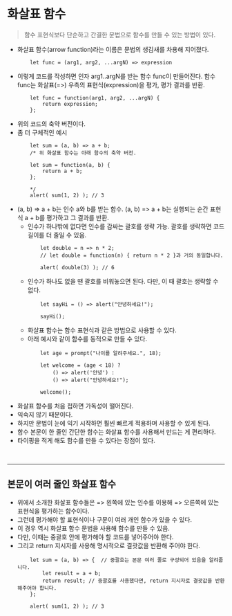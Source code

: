 # 화살표 함수
> 함수 표현식보다 단순하고 간결한 문법으로 함수를 만들 수 있는 방법이 있다.

- 화살표 함수(arrow function)라는 이름은 문법의 생김새를 차용해 지어졌다.
    ~~~
        let func = (arg1, arg2, ...argN) => expression
    ~~~
- 이렇게 코드를 작성하면 인자 arg1..argN를 받는 함수 func이 만들어진다. 함수 func는 화살표(=>) 우측의 표현식(expression)을 평가, 평가 결과를 반환.
    ~~~
        let func = function(arg1, arg2, ...argN) {
            return expression;
        };
    ~~~
- 위의 코드의 축약 버전이다.
- 좀 더 구체적인 예시
    ~~~
        let sum = (a, b) => a + b;
        /* 위 화살표 함수는 아래 함수의 축약 버전.

        let sum = function(a, b) {
            return a + b;
        };

        */
        alert( sum(1, 2) ); // 3
    ~~~
- (a, b) => a + b는 인수 a와 b를 받는 함수. (a, b) => a + b는 실행되는 순간 표현식 a + b를 평가하고 그 결과를 반환.
    - 인수가 하나밖에 없다면 인수를 감싸는 괄호를 생략 가능. 괄호를 생략하면 코드 길이를 더 줄일 수 있음.
        ~~~
            let double = n => n * 2;
            // let double = function(n) { return n * 2 }과 거의 동일합니다.

            alert( double(3) ); // 6
        ~~~
    - 인수가 하나도 없을 땐 괄호를 비워놓으면 된다. 다만, 이 때 괄호는 생략할 수 없다.
        ~~~
            let sayHi = () => alert("안녕하세요!");

            sayHi();
        ~~~
    - 화살표 함수는 함수 표현식과 같은 방법으로 사용할 수 있다.
    - 아래 예시와 같이 함수를 동적으로 만들 수 있다.
        ~~~
            let age = prompt("나이를 알려주세요.", 18);

            let welcome = (age < 18) ?
                () => alert('안녕') :
                () => alert("안녕하세요!");

            welcome();
        ~~~
- 화살표 함수를 처음 접하면 가독성이 떨어진다.
- 익숙지 않기 때문이다.
- 하지만 문법이 눈에 익기 시작하면 훨씬 빠르게 적용하며 사용할 수 있게 된다.
- 함수 본문이 한 줄인 간단한 함수는 화살표 함수를 사용해서 만드는 게 편리하다.
- 타이핑을 적게 해도 함수를 만들 수 있다는 장점이 있다.
<br/>
<hr/>

## 본문이 여러 줄인 화살표 함수
- 위에서 소개한 화살표 함수들은 => 왼쪽에 있는 인수를 이용해 => 오른쪽에 있는 표현식을 평가하는 함수이다.
- 그런데 평가해야 할 표현식이나 구문이 여러 개인 함수가 있을 수 있다.
- 이 경우 역시 화살표 함수 문법을 사용해 함수를 만들 수 있음.
- 다만, 이때는 중괄호 안에 평가해야 할 코드를 넣어주어야 한다.
- 그리고 return 지시자를 사용해 명시적으로 결괏값을 반환해 주어야 한다.
    ~~~
        let sum = (a, b) => {  // 중괄호는 본문 여러 줄로 구성되어 있음을 알려줍니다.
            let result = a + b;
            return result; // 중괄호를 사용했다면, return 지시자로 결괏값을 반환해주어야 합니다.
        };

        alert( sum(1, 2) ); // 3
    ~~~
